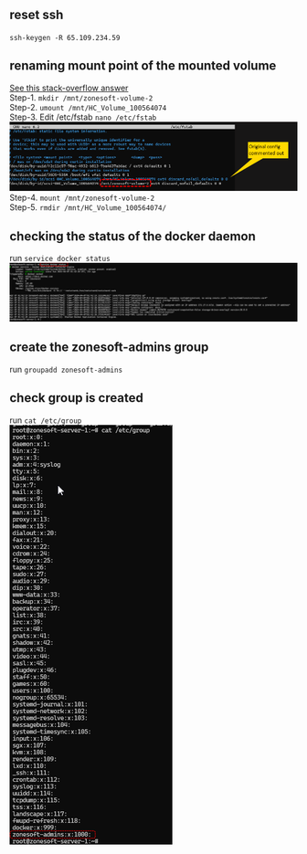 ## reset ssh
`ssh-keygen -R 65.109.234.59`

## renaming mount point of the mounted volume
[See this stack-overflow answer](https://stackoverflow.com/a/40118578/16868620)
<br/>
Step-1. `mkdir /mnt/zonesoft-volume-2`
<br/>
Step-2. `umount /mnt/HC_Volume_100564074`
<br/>
Step-3. Edit /etc/fstab `nano /etc/fstab`
![fstab-update](./fstab-update.png)
<br/>
Step-4. `mount /mnt/zonesoft-volume-2`
<br/>
Step-5. `rmdir /mnt/HC_Volume_100564074/`
<br/>


## checking the status of the docker daemon
run `service docker status`
<br/>
![checking-docker-status](./checking-docker-status.png)
<br/>

## create the zonesoft-admins group
run `groupadd zonesoft-admins`
<br/>

## check group is created
run `cat /etc/group`
<br/>
![check-groups](./check-groups.png)